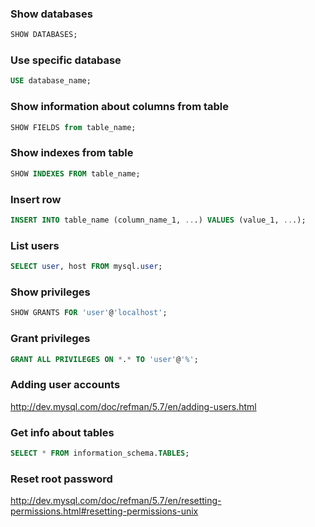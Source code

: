 ### Show databases

```sql
SHOW DATABASES;
```

### Use specific database

```sql
USE database_name;
```

### Show information about columns from table

```sql
SHOW FIELDS from table_name;
```

### Show indexes from table

```sql
SHOW INDEXES FROM table_name;
```

### Insert row

```sql
INSERT INTO table_name (column_name_1, ...) VALUES (value_1, ...);
```

### List users

```sql
SELECT user, host FROM mysql.user;
```

### Show privileges

```sql
SHOW GRANTS FOR 'user'@'localhost';
```

### Grant privileges

```sql
GRANT ALL PRIVILEGES ON *.* TO 'user'@'%';
```

### Adding user accounts

http://dev.mysql.com/doc/refman/5.7/en/adding-users.html

### Get info about tables

```sql
SELECT * FROM information_schema.TABLES;
```

### Reset root password

http://dev.mysql.com/doc/refman/5.7/en/resetting-permissions.html#resetting-permissions-unix


